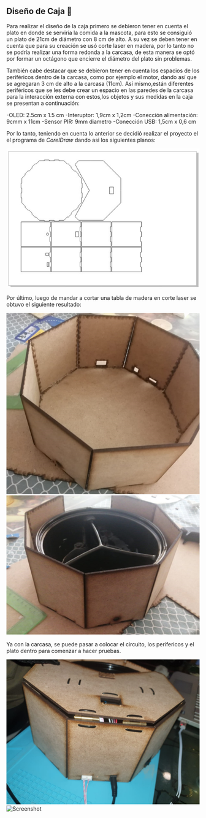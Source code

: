 ## Diseño de Caja :triangular_ruler:
Para realizar el diseño de la caja primero se debieron tener en cuenta el plato en donde se serviría la comida a la mascota, para esto se consiguió un plato de 21cm de diámetro con 8 cm de alto. A su vez se deben tener en cuenta que para su creación se usó corte laser en madera, por lo tanto no se podría realizar una forma redonda a la carcasa, de esta manera se optó por formar un octágono que encierre el diámetro del plato sin problemas.

También cabe destacar que se debieron tener en cuenta los espacios de los periféricos dentro de la carcasa, como por ejemplo el motor, dando así que se agregaran 3 cm de alto a la carcasa (11cm). Así mismo,están diferentes periféricos que se les debe crear un espacio en las paredes de la carcasa para la interacción externa con estos,los objetos y sus medidas en la caja se presentan a continuación:

-OLED: 2.5cm x 1.5 cm
-Interuptor: 1,9cm x 1,2cm
-Conección alimentación: 9cmm x 11cm
-Sensor PIR: 9mm diametro
-Conección USB: 1,5cm x 0,6 cm

Por lo tanto, teniendo en cuenta lo anterior se decidió realizar el proyecto el el programa de *CorelDraw* dando asi los siguientes planos:

![Screenshot](/Imagenes/EsqCaja.jpg) 

Por último, luego de mandar a cortar una tabla de madera en corte laser se obtuvo el siguiente resultado:

![Screenshot](/Imagenes/esqcaja12.jpeg) 
![Screenshot](/Imagenes/esqcaja11.jpeg) 

Ya con la carcasa, se puede pasar a colocar el circuito, los perifericos y el plato dentro para comenzar a hacer pruebas.

![Screenshot](/Imagenes/CajaF.jpeg) 
![Screenshot](/Imagenes/CajaF1.jpeg) 



